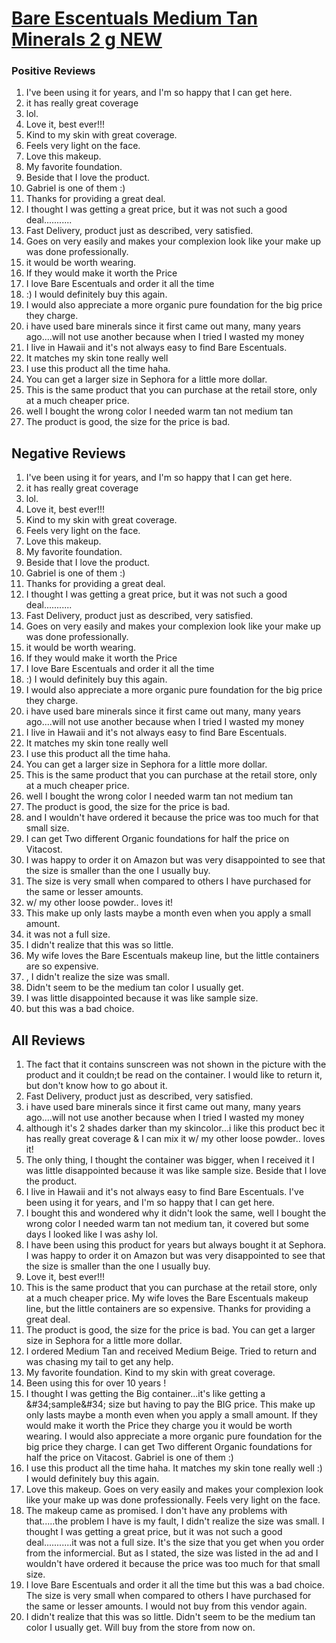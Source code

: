 # [Bare Escentuals Medium Tan Minerals 2 g NEW](https://products.checkmycream.com/products/Bare-Escentuals-Medium-Tan-Minerals-2-g-NEW.html)

### Positive Reviews

<ol>
      <li>I&#x27;ve been using it for years, and I&#x27;m so happy that I can get here.</li>
      <li>it has really great coverage</li>
      <li>lol.</li>
      <li>Love it, best ever!!!</li>
      <li>Kind to my skin with great coverage.</li>
      <li>Feels very light on the face.</li>
      <li>Love this makeup.</li>
      <li>My favorite foundation.</li>
      <li>Beside that I love the product.</li>
      <li>Gabriel is one of them :)</li>
      <li>Thanks for providing a great deal.</li>
      <li>I thought I was getting a great price, but it was not such a good deal...........</li>
      <li>Fast Delivery, product just as described, very satisfied.</li>
      <li>Goes on very easily and makes your complexion look like your make up was done professionally.</li>
      <li>it would be worth wearing.  </li>
      <li>If they would make it worth the Price</li>
      <li>I love Bare Escentuals and order it all the time</li>
      <li>:) I would definitely buy this again.</li>
      <li>I would also appreciate a more organic pure foundation for the big price they charge.  </li>
      <li>i have used bare minerals since it first came out many, many years ago....will not use another because when I tried I wasted my money</li>
      <li>I live in Hawaii and it&#x27;s not always easy to find Bare Escentuals.  </li>
      <li>It matches my skin tone really well</li>
      <li>I use this product all the time haha.</li>
      <li>You can get a larger size in Sephora for a little more dollar.</li>
      <li>This is the same product that you can purchase at the retail store, only at a much cheaper price.</li>
      <li>well I bought the wrong color I needed warm tan not medium tan</li>
      <li>The product is good, the size for the price is bad.</li>
</ol>


<h2>Negative Reviews</h2>
<ol>
<li> I&#x27;ve been using it for years, and I&#x27;m so happy that I can get here.</li>
<li> it has really great coverage</li>
<li> lol.</li>
<li> Love it, best ever!!!</li>
<li> Kind to my skin with great coverage.</li>
<li> Feels very light on the face.</li>
<li> Love this makeup.</li>
<li> My favorite foundation.</li>
<li> Beside that I love the product.</li>
<li> Gabriel is one of them :)</li>
<li> Thanks for providing a great deal.</li>
<li> I thought I was getting a great price, but it was not such a good deal...........</li>
<li> Fast Delivery, product just as described, very satisfied.</li>
<li> Goes on very easily and makes your complexion look like your make up was done professionally.</li>
<li> it would be worth wearing.  </li>
<li> If they would make it worth the Price</li>
<li> I love Bare Escentuals and order it all the time</li>
<li> :) I would definitely buy this again.</li>
<li> I would also appreciate a more organic pure foundation for the big price they charge.  </li>
<li> i have used bare minerals since it first came out many, many years ago....will not use another because when I tried I wasted my money</li>
<li> I live in Hawaii and it&#x27;s not always easy to find Bare Escentuals.  </li>
<li> It matches my skin tone really well</li>
<li> I use this product all the time haha.</li>
<li> You can get a larger size in Sephora for a little more dollar.</li>
<li> This is the same product that you can purchase at the retail store, only at a much cheaper price.</li>
<li> well I bought the wrong color I needed warm tan not medium tan</li>
<li> The product is good, the size for the price is bad.</li>
<li> and I wouldn&#x27;t have ordered it because the price was too much for that small size.</li>
<li> I can get Two different Organic foundations for half the price on Vitacost.  </li>
<li> I was happy to order it on Amazon but was very disappointed to see that the size is smaller than the one I usually buy.</li>
<li> The size is very small when compared to others I have purchased for the same or lesser amounts.  </li>
<li> w/ my other loose powder.. loves it!</li>
<li> This make up only lasts maybe a month even when you apply a small amount.  </li>
<li> it was not a full size.  </li>
<li> I didn&#x27;t realize that this was so little.  </li>
<li> My wife loves the Bare Escentuals makeup line, but the little containers are so expensive.</li>
<li> , I didn&#x27;t realize the size was small.  </li>
<li> Didn&#x27;t seem to be the medium tan color I usually get.  </li>
<li> I was little disappointed because it was like sample size.  </li>
<li> but this was a bad choice.  </li>
</ol>

<h2>All Reviews</h2>

<ol>
    <li> The fact that it contains sunscreen was not shown in the picture with the product and it couldn;t be read on the container.  I would like to return it, but don&#x27;t know how to go about it.</li>
    <li> Fast Delivery, product just as described, very satisfied.</li>
    <li> i have used bare minerals since it first came out many, many years ago....will not use another because when I tried I wasted my money</li>
    <li> although it&#x27;s 2 shades darker than my skincolor...i like this product bec it has really great coverage &amp; I can mix it w/ my other loose powder.. loves it!</li>
    <li> The only thing, I thought the container was bigger, when I received it I was little disappointed because it was like sample size.  Beside that I love the product.</li>
    <li> I live in Hawaii and it&#x27;s not always easy to find Bare Escentuals.  I&#x27;ve been using it for years, and I&#x27;m so happy that I can get here.</li>
    <li> I bought this and wondered why it didn&#x27;t look the same, well I bought the wrong color I needed warm tan not medium tan, it covered but some days I looked like I was ashy lol.</li>
    <li> I have been using this product for years but always bought it at Sephora. I was happy to order it on Amazon but was very disappointed to see that the size is smaller than the one I usually buy.</li>
    <li> Love it, best ever!!!</li>
    <li> This is the same product that you can purchase at the retail store, only at a much cheaper price. My wife loves the Bare Escentuals makeup line, but the little containers are so expensive. Thanks for providing a great deal.</li>
    <li> The product is good, the size for the price is bad. You can get a larger size in Sephora for a little more dollar.</li>
    <li> I ordered Medium Tan and received Medium Beige.  Tried to return and was chasing my tail to get any help.</li>
    <li> My favorite foundation. Kind to my skin with great coverage.</li>
    <li> Been using this for over 10 years !</li>
    <li> I thought I was getting the Big container...it&#x27;s like getting a &amp;#34;sample&amp;#34; size but having to pay the BIG price.  This make up only lasts maybe a month even when you apply a small amount.  If they would make it worth the Price they charge you it would be worth wearing.  I would also appreciate a more organic pure foundation for the big price they charge.  I can get Two different Organic foundations for half the price on Vitacost.  Gabriel is one of them :)</li>
    <li> I use this product all the time haha. It matches my skin tone really well :) I would definitely buy this again.</li>
    <li> Love this makeup. Goes on very easily and makes your complexion look like your make up was done professionally. Feels very light on the face.</li>
    <li> The makeup came as promised.  I don&#x27;t have any problems with that.....the problem I have is my fault, I didn&#x27;t realize the size was small.  I thought I was getting a great price, but it was not such a good deal...........it was not a full size.  It&#x27;s the size that you get when you order from the informercial.  But as I stated, the size was listed in the ad and I wouldn&#x27;t have ordered it because the price was too much for that small size.</li>
    <li> I love Bare Escentuals and order it all the time but this was a bad choice.  The size is very small when compared to others I have purchased for the same or lesser amounts.  I would not buy from this vendor again.</li>
    <li> I didn&#x27;t realize that this was so little.  Didn&#x27;t seem to be the medium tan color I usually get.  Will buy from the store from now on.</li>
</ol>




